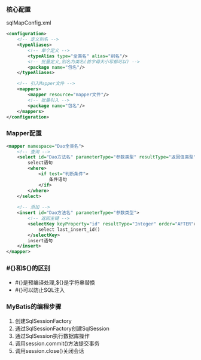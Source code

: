 ### 核心配置

sqlMapConfig.xml

```xml
<configuration>
	<!-- 定义别名 -->
  	<typeAliases>
      	<!-- 单个定义 -->
        <typeAlias type="全类名" alias="别名"/>
      	<!-- 批量定义,别名为类名(首字母大小写都可以) -->
        <package name="包名"/>
    </typeAliases>

    <!-- 引入Mapper文件 -->
    <mappers>
      	<mapper resource="mapper文件"/>
      	<!-- 批量引入 --> 
        <package name="包名"/>
    </mappers>
</configuration>
```

### Mapper配置

```xml
<mapper namespace="Dao全类名">
  	<!-- 查询 -->
    <select id="Dao方法名" parameterType="参数类型" resultType="返回值类型">
        select语句
        <where>
            <if test="判断条件">
                条件语句
            </if>
        </where>
    </select>
  
  	<!-- 添加 -->
  	<insert id="Dao方法名" parameterType="参数类型">
      	<!-- 返回主键 -->
      	<selectKey keyProperty="id" resultType="Integer" order="AFTER">
            select last_insert_id()
        </selectKey>
      	insert语句
  	</insert>
</mapper>
```

### #{}和${}的区别

- \#{}是预编译处理,${}是字符串替换
- \#{}可以防止SQL注入

### MyBatis的编程步骤

1. 创建SqlSessionFactory
2. 通过SqlSessionFactory创建SqlSession
3. 通过SqlSession执行数据库操作
4. 调用session.commit()方法提交事务
5. 调用session.close()关闭会话